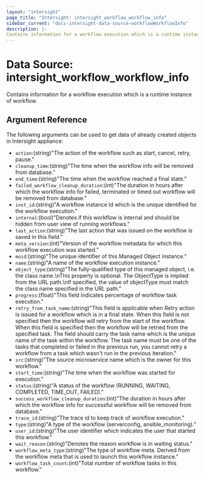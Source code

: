 ```yaml
---
layout: "intersight"
page_title: "Intersight: intersight_workflow_workflow_info"
sidebar_current: "docs-intersight-data-source-workflowWorkflowInfo"
description: |-
Contains information for a workflow execution which is a runtime instance of workflow.
---
```


# Data Source: intersight_workflow_workflow_info
Contains information for a workflow execution which is a runtime instance of workflow.
## Argument Reference
The following arguments can be used to get data of already created objects in Intersight appliance:
* `action`:(string)"The action of the workflow such as start, cancel, retry, pause."
* `cleanup_time`:(string)"The time when the workflow info will be removed from database."
* `end_time`:(string)"The time when the workflow reached a final state."
* `failed_workflow_cleanup_duration`:(int)"The duration in hours after which the workflow info for failed, terminated or timed out workflow will be removed from database."
* `inst_id`:(string)"A workflow instance Id which is the unique identified for the workflow execution."
* `internal`:(bool)"Denotes if this workflow is internal and should be hidden from user view of running workflows."
* `last_action`:(string)"The last action that was issued on the workflow is saved in this field."
* `meta_version`:(int)"Version of the workflow metadata for which this workflow execution was started."
* `moid`:(string)"The unique identifier of this Managed Object instance."
* `name`:(string)"A name of the workflow execution instance."
* `object_type`:(string)"The fully-qualified type of this managed object, i.e. the class name.\nThis property is optional. The ObjectType is implied from the URL path.\nIf specified, the value of objectType must match the class name specified in the URL path."
* `progress`:(float)"This field indicates percentage of workflow task execution."
* `retry_from_task_name`:(string)"This field is applicable when Retry action is issued for a workflow which is in a final state. When this field is not specified then the workflow will retry from the start of the workflow. When this field is specified then the workflow will be retried from the specified task. The field should carry the task name which is the unique name of the task within the workflow. The task name must be one of the tasks that completed or failed in the previous run, you cannot retry a workflow from a task which wasn't run in the previous iteration."
* `src`:(string)"The source microservice name which is the owner for this workflow."
* `start_time`:(string)"The time when the workflow was started for execution."
* `status`:(string)"A status of the workflow (RUNNING, WAITING, COMPLETED, TIME_OUT, FAILED)."
* `success_workflow_cleanup_duration`:(int)"The duration in hours after which the workflow info for successful workflow will be removed from database."
* `trace_id`:(string)"The trace id to keep track of workflow execution."
* `type`:(string)"A type of the workflow (serverconfig, ansible_monitoring)."
* `user_id`:(string)"The user identifier which indicates the user that started this workflow."
* `wait_reason`:(string)"Denotes the reason workflow is in waiting status."
* `workflow_meta_type`:(string)"The type of workflow meta. Derived from the workflow meta that is used to launch this workflow instance."
* `workflow_task_count`:(int)"Total number of workflow tasks in this workflow."
